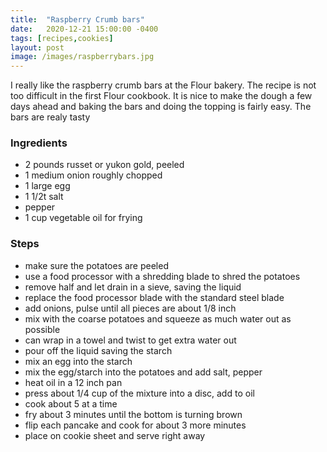 ```yaml
---
title:  "Raspberry Crumb bars"
date:   2020-12-21 15:00:00 -0400
tags: [recipes,cookies]
layout: post
image: /images/raspberrybars.jpg
---
```


I really like the raspberry crumb bars at the Flour bakery.  The recipe is not too difficult in the first Flour cookbook.  It is nice to make the dough
a few days ahead and baking the bars and doing the topping is fairly easy.  The bars are realy tasty 

### Ingredients
- 2 pounds russet or yukon gold, peeled
- 1 medium onion roughly chopped
- 1 large egg
- 1 1/2t salt
- pepper
- 1 cup vegetable oil for frying

### Steps
- make sure the potatoes are peeled
- use a food processor with a shredding blade to shred the potatoes
- remove half and let drain in a sieve, saving the liquid
- replace the food processor blade with the standard steel blade
- add onions, pulse until all pieces are about 1/8 inch
- mix with the coarse potatoes and squeeze as much water out as possible
- can wrap in a towel and twist to get extra water out
- pour off the liquid saving the starch
- mix an egg into the starch
- mix the egg/starch into the potatoes and add salt, pepper
- heat oil in a 12 inch pan
- press about 1/4 cup of the mixture into a disc, add to oil
- cook about 5 at a time
- fry about 3 minutes until the bottom is turning brown
- flip each pancake and cook for about 3 more minutes
- place on cookie sheet and serve right away
